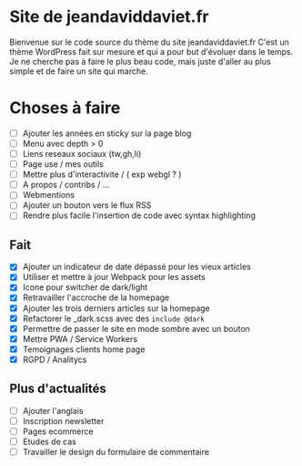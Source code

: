 
# Site de jeandaviddaviet.fr

Bienvenue sur le code source du thème du site jeandaviddaviet.fr
C'est un thème WordPress fait sur mesure et qui a pour but d'évoluer dans le temps.
Je ne cherche pas à faire le plus beau code, mais juste d'aller au plus simple et de faire un site qui marche.

# Choses à faire
- [ ] Ajouter les années en sticky sur la page blog
- [ ] Menu avec depth > 0
- [ ] Liens reseaux sociaux (tw,gh,li)
- [ ] Page use / mes outils
- [ ] Mettre plus d'interactivite / ( exp webgl ? )
- [ ] A propos / contribs / ...
- [ ] Webmentions
- [ ] Ajouter un bouton vers le flux RSS
- [ ] Rendre plus facile l'insertion de code avec syntax highlighting

## Fait
- [x] Ajouter un indicateur de date dépassé pour les vieux articles
- [x] Utiliser et mettre à jour Webpack pour les assets
- [x] Icone pour switcher de dark/light
- [x] Retravailler l'accroche de la homepage
- [x] Ajouter les trois derniers articles sur la homepage
- [x] Refactorer le _dark.scss avec des `include @dark`
- [x] Permettre de passer le site en mode sombre avec un bouton
- [x] Mettre PWA / Service Workers
- [x] Temoignages clients home page
- [x] RGPD / Analitycs

## Plus d'actualités
- [ ] Ajouter l'anglais
- [ ] Inscription newsletter
- [ ] Pages ecommerce
- [ ] Etudes de cas
- [ ] Travailler le design du formulaire de commentaire
